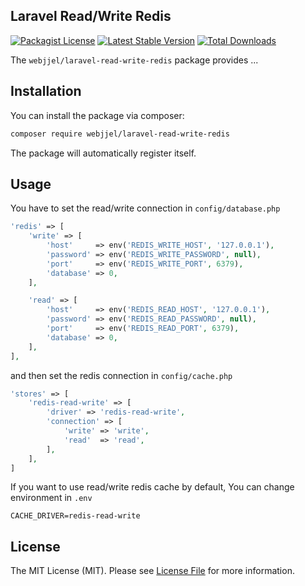 ## Laravel Read/Write Redis
[![Packagist License](https://poser.pugx.org/webjjel/laravel-read-write-redis/license.png)](http://choosealicense.com/licenses/mit/)
[![Latest Stable Version](https://poser.pugx.org/webjjel/laravel-read-write-redis/version.png)](https://packagist.org/packages/webjjel/laravel-read-write-redis)
[![Total Downloads](https://poser.pugx.org/webjjel/laravel-read-write-redis/d/total.png)](https://packagist.org/packages/webjjel/laravel-read-write-redis)

The `webjjel/laravel-read-write-redis` package provides ...

## Installation
You can install the package via composer:
``` bash
composer require webjjel/laravel-read-write-redis
```

The package will automatically register itself.

## Usage
You have to set the read/write connection in `config/database.php`
``` php
'redis' => [
    'write' => [
        'host'     => env('REDIS_WRITE_HOST', '127.0.0.1'),
        'password' => env('REDIS_WRITE_PASSWORD', null),
        'port'     => env('REDIS_WRITE_PORT', 6379),
        'database' => 0,
    ],

    'read' => [
        'host'     => env('REDIS_READ_HOST', '127.0.0.1'),
        'password' => env('REDIS_READ_PASSWORD', null),
        'port'     => env('REDIS_READ_PORT', 6379),
        'database' => 0,
    ],
],
```

and then set the redis connection in `config/cache.php`
``` php
'stores' => [
    'redis-read-write' => [
        'driver' => 'redis-read-write',
        'connection' => [
            'write' => 'write',
            'read'  => 'read',
        ],
    ],
]
```

If you want to use read/write redis cache by default, You can change environment in `.env`
``` env
CACHE_DRIVER=redis-read-write
```

## License
The MIT License (MIT). Please see [License File](LICENSE.md) for more information.
